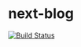 # next-blog

[![Build Status](https://travis-ci.com/Raistlin916/next-blog.svg?branch=master)](https://travis-ci.com/Raistlin916/next-blog)
